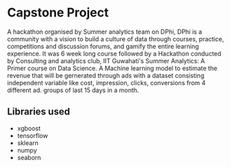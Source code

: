 # Capstone Project
A hackathon organised by Summer analytics team on DPhi, DPhi is a community with a vision to build a culture of data through courses, practice, competitions and discussion forums, and gamify the entire learning experience. It was 6 week long course followed by a Hackathon conducted by Consulting and analytics club, IIT Guwahati's Summer Analytics: A Primer course on Data Science.
A Machine learning model to estimate the revenue that will be gernerated through ads with a dataset consisting independent variable like cost, impression, clicks, conversions from 4 different ad. groups of last 15 days in a month.

## Libraries used
 - xgboost
 - tensorflow
 - sklearn
 - numpy
 - seaborn

